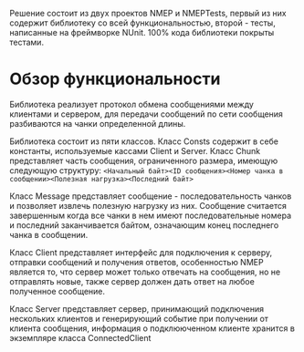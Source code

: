 Решение состоит из двух проектов NMEP и NMEPTests, первый из них содержит библиотеку со всей функциональностью, второй - тесты, написанные на фреймворке NUnit. 100% кода библиотеки покрыты тестами.
# Обзор функциональности
Библиотека реализует протокол обмена сообщениями между клиентами и сервером, для передачи сообщений по сети сообщения разбиваются на чанки определенной длины.

Библиотека состоит из пяти классов.
Класс Consts содержит в себе константы, используемые кассами Client и Server.
Класс Chunk представляет часть сообщения, ограниченного размера, имеющую следующую структуру: 
``<Начальный байт><ID сообщения><Номер чанка в сообщении><Полезная нагрузка><Последний байт>``

Класс Message представляет сообщение - последовательность чанков и позволяет извлечь полезную нагрузку из них. Сообщение считается завершенным когда все чанки в нем имеют последовательные номера и последний заканчивается байтом, означающим конец последнего чанка в сообщении.

Класс Client представляет интерфейс для подключения к серверу, отправки сообщений и получения ответов, особенностью NMEP является то, что сервер может только отвечать на сообщения, но не отправлять новые, также сервер должен дать ответ на любое полученное сообщение.

Класс Server представляет сервер, принимающий подключения нескольких клиентов и генерирующий событие при получении от клиента сообщения, информация о подклююченном клиенте хранится в экземпляре класса ConnectedClient